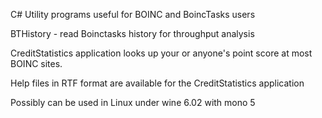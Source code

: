 C# Utility programs useful for BOINC and BoincTasks users

BTHistory - read Boinctasks history for throughput analysis 

CreditStatistics application looks up your or anyone's point score at most BOINC sites.

Help files in RTF format are available for the CreditStatistics application

Possibly can be used in Linux under wine 6.02 with mono 5
